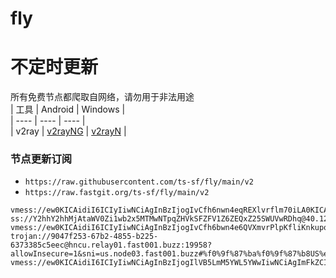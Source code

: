 # fly
# 不定时更新
所有免费节点都爬取自网络，请勿用于非法用途  
|  工具  | Android  | Windows  |  
|  ----  | ----   | ----  |  
| v2ray  | [v2rayNG](https://github.com/2dust/v2rayNG/releases) | [v2rayN](https://github.com/2dust/v2rayN/releases) |  
  
### 节点更新订阅  
- `https://raw.githubusercontent.com/ts-sf/fly/main/v2`  
- `https://raw.fastgit.org/ts-sf/fly/main/v2`  
``` 
vmess://ew0KICAidiI6ICIyIiwNCiAgInBzIjogIvCfh6nwn4eqREXlvrflm70iLA0KICAiYWRkIjogIjU5LjM2Ljg0LjE4MCIsDQogICJwb3J0IjogIjYzMDkyIiwNCiAgImlkIjogIjdmZWIyMmVkLTgyODMtMzMxMy1hMDlmLWM1ZGMxNDAyMzMzYiIsDQogICJhaWQiOiAiMCIsDQogICJzY3kiOiAiYXV0byIsDQogICJuZXQiOiAid3MiLA0KICAidHlwZSI6ICJub25lIiwNCiAgImhvc3QiOiAiZGUwMS1jZG4uYWlycG9ydC12Mi5jb20iLA0KICAicGF0aCI6ICIvIiwNCiAgInRscyI6ICIiLA0KICAic25pIjogIiINCn0=
ss://Y2hhY2hhMjAtaWV0Zi1wb2x5MTMwNTpqZHVkSFZFV1Z6ZEQxZ25SWUVwRDhq@40.127.165.159:41352#%f0%9f%87%ae%f0%9f%87%aaIE%e7%88%b1%e5%b0%94%e5%85%b0
vmess://ew0KICAidiI6ICIyIiwNCiAgInBzIjogIvCfh6bwn4e6QVXmvrPlpKfliKnkupoiLA0KICAiYWRkIjogImtuZ3IwNC5saW5rem9vbmVzLnh5eiIsDQogICJwb3J0IjogIjMwODIxIiwNCiAgImlkIjogIjEwY2NiNDllLTQxZTMtM2Y0Ny1hOGMzLWY0Zjk5NTMyNjVkNyIsDQogICJhaWQiOiAiMCIsDQogICJzY3kiOiAiYXV0byIsDQogICJuZXQiOiAidGNwIiwNCiAgInR5cGUiOiAibm9uZSIsDQogICJob3N0IjogIiIsDQogICJwYXRoIjogIiIsDQogICJ0bHMiOiAidGxzIiwNCiAgInNuaSI6ICJhdTA0LnRvbW9vbnkueHl6Ig0KfQ==
trojan://9047f253-67b2-4855-b225-6373385c5eec@hncu.relay01.fast001.buzz:19958?allowInsecure=1&sni=us.node03.fast001.buzz#%f0%9f%87%ba%f0%9f%87%b8US%e7%be%8e%e5%9b%bd
vmess://ew0KICAidiI6ICIyIiwNCiAgInBzIjogIlVB5LmM5YWL5YWwIiwNCiAgImFkZCI6ICIxNDYuNTkuNDQuMTU5IiwNCiAgInBvcnQiOiAiMTAwMDAiLA0KICAiaWQiOiAiMTllNzQ1NDgtZWJiZS0xMWVkLWJhM2ItYWI2ZTVlN2I2NjYwIiwNCiAgImFpZCI6ICIwIiwNCiAgInNjeSI6ICJhdXRvIiwNCiAgIm5ldCI6ICJ3cyIsDQogICJ0eXBlIjogIm5vbmUiLA0KICAiaG9zdCI6ICIiLA0KICAicGF0aCI6ICIvdnBuamFudGl0IiwNCiAgInRscyI6ICIiLA0KICAic25pIjogIiINCn0=
```
